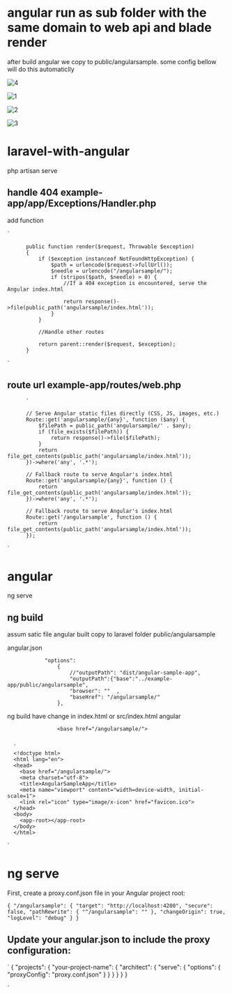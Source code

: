 # angular run as sub folder with the same domain to web api and blade render

after build angular we copy to public/angularsample. some config bellow will do this automaticlly


![4](./4.png)

![1](./1.png)


![2](./2.png)


![3](./3.png)


# laravel-with-angular

php artisan serve

## handle 404 example-app/app/Exceptions/Handler.php

add function

`
   
          public function render($request, Throwable $exception)
          {
              if ($exception instanceof NotFoundHttpException) {
                  $path = urlencode($request->fullUrl());
                  $needle = urlencode("/angularsample/");
                  if (stripos($path, $needle) > 0) {
                      //If a 404 exception is encountered, serve the Angular index.html

                      return response()->file(public_path('angularsample/index.html'));
                  }
              }

              //Handle other routes

              return parent::render($request, $exception);
          }
`

## route url example-app/routes/web.php

          `

          // Serve Angular static files directly (CSS, JS, images, etc.)
          Route::get('angularsample/{any}', function ($any) {
              $filePath = public_path('angularsample/' . $any);
              if (file_exists($filePath)) {
                  return response()->file($filePath);
              }
              return file_get_contents(public_path('angularsample/index.html'));
          })->where('any', '.*');

          // Fallback route to serve Angular's index.html
          Route::get('angularsample/{any}', function () {
              return file_get_contents(public_path('angularsample/index.html'));
          })->where('any', '.*');

          // Fallback route to serve Angular's index.html
          Route::get('/angularsample', function () {
              return file_get_contents(public_path('angularsample/index.html'));
          });


`

# angular

ng serve

## ng build 

assum satic file angular built copy to laravel folder public/angularsample

angular.json


                "options": 
                    {
                        //"outputPath": "dist/angular-sample-app",
                        "outputPath":{"base":"../example-app/public/angularsample",
                        "browser": ""  ,
                        "baseHref": "/angularsample/"
                    },


ng build have change in index.html or src/index.html angular

                    <base href="/angularsample/">


      `
      <!doctype html>
      <html lang="en">
      <head>
        <base href="/angularsample/">
        <meta charset="utf-8">
        <title>AngularSampleApp</title>
        <meta name="viewport" content="width=device-width, initial-scale=1">
        <link rel="icon" type="image/x-icon" href="favicon.ico">
      </head>
      <body>
        <app-root></app-root>
      </body>
      </html>

`

# ng serve
            

First, create a proxy.conf.json file in your Angular project root:

`
          {
            "/angularsample": {
              "target": "http://localhost:4200",
              "secure": false,
              "pathRewrite": {
                "^/angularsample": ""
              },
              "changeOrigin": true,
              "logLevel": "debug"
            }
          }
`

## Update your angular.json to include the proxy configuration:

`
          {
            "projects": {
              "your-project-name": {
                "architect": {
                  "serve": {
                    "options": {
                      "proxyConfig": "proxy.conf.json"
                    }
                  }
                }
              }
            }
          }

`

